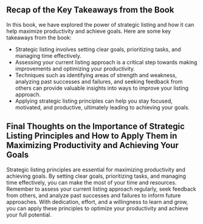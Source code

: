 
Recap of the Key Takeaways from the Book
----------------------------------------

In this book, we have explored the power of strategic listing and how it can help maximize productivity and achieve goals. Here are some key takeaways from the book:

* Strategic listing involves setting clear goals, prioritizing tasks, and managing time effectively.
* Assessing your current listing approach is a critical step towards making improvements and optimizing your productivity.
* Techniques such as identifying areas of strength and weakness, analyzing past successes and failures, and seeking feedback from others can provide valuable insights into ways to improve your listing approach.
* Applying strategic listing principles can help you stay focused, motivated, and productive, ultimately leading to achieving your goals.

Final Thoughts on the Importance of Strategic Listing Principles and How to Apply Them in Maximizing Productivity and Achieving Your Goals
------------------------------------------------------------------------------------------------------------------------------------------

Strategic listing principles are essential for maximizing productivity and achieving goals. By setting clear goals, prioritizing tasks, and managing time effectively, you can make the most of your time and resources. Remember to assess your current listing approach regularly, seek feedback from others, and analyze past successes and failures to inform future approaches. With dedication, effort, and a willingness to learn and grow, you can apply these principles to optimize your productivity and achieve your full potential.